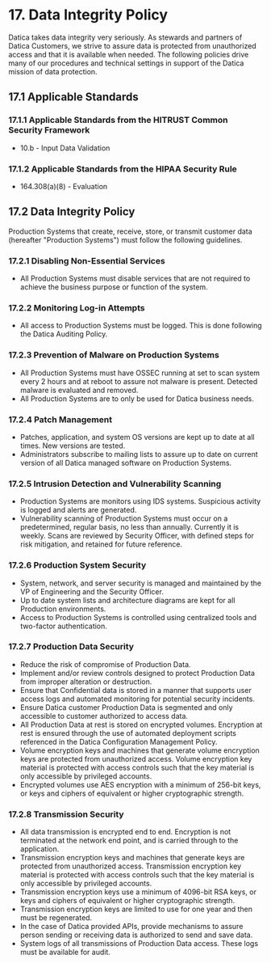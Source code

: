 # 17. Data Integrity Policy

Datica takes data integrity very seriously. As stewards and partners of Datica Customers, we strive to assure data is protected from unauthorized access and that it is available when needed. The following policies drive many of our procedures and technical settings in support of the Datica mission of data protection.

## 17.1 Applicable Standards

### 17.1.1 Applicable Standards from the HITRUST Common Security Framework

* 10.b - Input Data Validation

### 17.1.2 Applicable Standards from the HIPAA Security Rule

* 164.308(a)(8) - Evaluation

## 17.2 Data Integrity Policy

Production Systems that create, receive, store, or transmit customer data (hereafter "Production Systems") must follow the following guidelines.

### 17.2.1 Disabling Non-Essential Services

* All Production Systems must disable services that are not required to achieve the business purpose or function of the system.

### 17.2.2 Monitoring Log-in Attempts

* All access to Production Systems must be logged. This is done following the Datica Auditing Policy.

### 17.2.3 Prevention of Malware on Production Systems

* All Production Systems must have OSSEC running at set to scan system every 2 hours and at reboot to assure not malware is present. Detected malware is evaluated and removed.
* All Production Systems are to only be used for Datica business needs.

### 17.2.4 Patch Management

* Patches, application, and system OS versions are kept up to date at all times. New versions are tested.
* Administrators subscribe to mailing lists to assure up to date on current version of all Datica managed software on Production Systems.

### 17.2.5 Intrusion Detection and Vulnerability Scanning

* Production Systems are monitors using IDS systems. Suspicious activity is logged and alerts are generated.
* Vulnerability scanning of Production Systems must occur on a predetermined, regular basis, no less than annually. Currently it is weekly. Scans are reviewed by Security Officer, with defined steps for risk mitigation, and retained for future reference.

### 17.2.6 Production System Security

* System, network, and server security is managed and maintained by the VP of Engineering and the Security Officer.
* Up to date system lists and architecture diagrams are kept for all Production environments.
* Access to Production Systems is controlled using centralized tools and two-factor authentication.

### 17.2.7 Production Data Security

* Reduce the risk of compromise of Production Data.
* Implement and/or review controls designed to protect Production Data from improper alteration or destruction.
* Ensure that Confidential data is stored in a manner that supports user access logs and automated monitoring for potential security incidents.
* Ensure Datica customer Production Data is segmented and only accessible to customer authorized to access data.
* All Production Data at rest is stored on encrypted volumes. Encryption at rest is ensured through the use of automated deployment scripts referenced in the Datica Configuration Management Policy.
* Volume encryption keys and machines that generate volume encryption keys are protected from unauthorized access. Volume encryption key material is protected with access controls such that the key material is only accessible by privileged accounts.
* Encrypted volumes use AES encryption with a minimum of 256-bit keys, or keys and ciphers of equivalent or higher cryptographic strength.

### 17.2.8 Transmission Security

* All data transmission is encrypted end to end. Encryption is not terminated at the network end point, and is carried through to the application.
* Transmission encryption keys and machines that generate keys are protected from unauthorized access. Transmission encryption key material is protected with access controls such that the key material is only accessible by privileged accounts.
* Transmission encryption keys use a minimum of 4096-bit RSA keys, or keys and ciphers of equivalent or higher cryptographic strength.
* Transmission encryption keys are limited to use for one year and then must be regenerated.
* In the case of Datica provided APIs, provide mechanisms to assure person sending or receiving data is authorized to send and save data.
* System logs of all transmissions of Production Data access. These logs must be available for audit.

